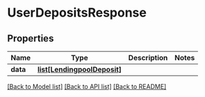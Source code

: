 # UserDepositsResponse

## Properties
Name | Type | Description | Notes
------------ | ------------- | ------------- | -------------
**data** | [**list[LendingpoolDeposit]**](LendingpoolDeposit.md) |  | 

[[Back to Model list]](../README.md#documentation-for-models) [[Back to API list]](../README.md#documentation-for-api-endpoints) [[Back to README]](../README.md)



